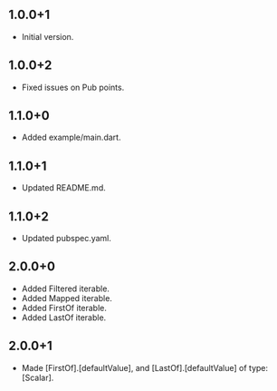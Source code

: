 ## 1.0.0+1

- Initial version.

## 1.0.0+2

- Fixed issues on Pub points.

## 1.1.0+0

- Added example/main.dart.

## 1.1.0+1

- Updated README.md.

## 1.1.0+2

- Updated pubspec.yaml.

## 2.0.0+0

- Added Filtered iterable.
- Added Mapped iterable.
- Added FirstOf iterable.
- Added LastOf iterable.

## 2.0.0+1

- Made [FirstOf].[defaultValue], and [LastOf].[defaultValue] of type: [Scalar].

